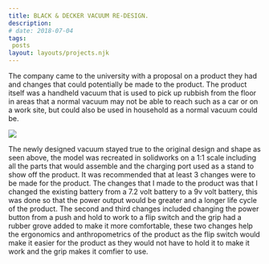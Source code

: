 ```yaml
---
title: BLACK & DECKER VACUUM RE-DESIGN.
description: 
# date: 2018-07-04
tags:
 posts
layout: layouts/projects.njk
---
```

The company came to the university with a proposal on a product they had and changes that could potentially be made to the product. The product itself was a handheld vacuum that is used to pick up rubbish from the floor in areas that a normal vacuum may not be able to reach such as a car or on a work site, but could also be used in household as a normal vacuum could be.

<div class="project-image-container">
<img src="../../img/projects/Vacuum.png" class="project-image-one">
</div>

The newly designed vacuum stayed true to the original design and shape as seen above, the model was recreated in solidworks on a 1:1 scale including all the parts that would assemble and the charging port used as a stand to show off the product. It was recommended that at least 3 changes were to be made for the product. The changes that I made to the product was that I changed the existing battery from a 7.2 volt battery to a 9v volt battery, this was done so that the power output would be greater and a longer life cycle of the product. The second and third changes included changing the power button from a push and hold to work to a flip switch and the grip had a rubber grove added to make it more comfortable, these two changes help the ergonomics and anthropometrics of the product as the flip switch would make it easier for the product as they would not have to hold it to make it work and the grip makes it comfier to use.